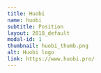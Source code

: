 ```yaml
---
title: Huobi
name: huobi
subtitle: Position
layout: 2018_default
modal-id: 1
thumbnail: huobi_thumb.png
alt: Huobi logo
link: https://www.huobi.pro/
---
```

